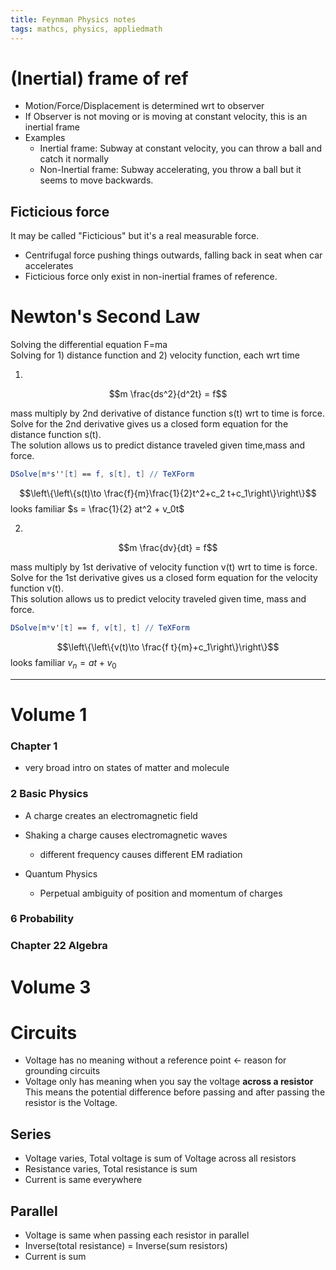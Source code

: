 ```yaml
---
title: Feynman Physics notes
tags: mathcs, physics, appliedmath
---
```


# (Inertial) frame of ref

* Motion/Force/Displacement is determined wrt to observer
* If Observer is not moving or is moving at constant velocity, this is an inertial frame
* Examples
  * Inertial frame: Subway at constant velocity, you can throw a ball and catch it normally
  * Non-Inertial frame: Subway accelerating, you throw a ball but it seems to move backwards.

## Ficticious force

It may be called "Ficticious" but it's a real measurable force.

* Centrifugal force pushing things outwards, falling back in seat when car accelerates
* Ficticious force only exist in non-inertial frames of reference.


# Newton's Second Law 

Solving the differential equation F=ma  
Solving for 1) distance function and 2) velocity function, each wrt time

1. 

$$m \frac{ds^2}{d^2t} = f$$

mass multiply by 2nd derivative of distance function s(t) wrt to time is force.  
Solve for the 2nd derivative gives us a closed form equation for the distance function s(t).  
The solution allows us to predict distance traveled given time,mass and force.

```mathematica
DSolve[m*s''[t] == f, s[t], t] // TeXForm
```
$$\left\{\left\{s(t)\to \frac{f}{m}\frac{1}{2}t^2+c_2 t+c_1\right\}\right\}$$
looks familiar
$s = \frac{1}{2} at^2 + v_0t$

2. 

$$m \frac{dv}{dt} = f$$

mass multiply by 1st derivative of velocity function v(t) wrt to time is force.  
Solve for the 1st derivative gives us a closed form equation for the velocity function v(t).  
This solution allows us to predict velocity traveled given time, mass and force.  

```mathematica
DSolve[m*v'[t] == f, v[t], t] // TeXForm
```

$$\left\{\left\{v(t)\to \frac{f t}{m}+c_1\right\}\right\}$$
looks familiar
$v_n=at+v_0$


---


# Volume 1

### Chapter 1

* very broad intro on states of matter and molecule

### 2 Basic Physics

* A charge creates an electromagnetic field
* Shaking a charge causes electromagnetic waves
  * different frequency causes different EM radiation

* Quantum Physics
  * Perpetual ambiguity of position and momentum of charges
  
### 6 Probability

### Chapter 22 Algebra



# Volume 3



# Circuits

* Voltage has no meaning without a reference point <- reason for grounding circuits
* Voltage only has meaning when you say the voltage **across a resistor**  
This means the potential difference before passing and after passing the resistor is the Voltage.  

## Series

* Voltage varies, Total voltage is sum of Voltage across all resistors
* Resistance varies, Total resistance is sum
* Current is same everywhere


## Parallel

* Voltage is same when passing each resistor in parallel
* Inverse(total resistance) = Inverse(sum resistors)
* Current is sum